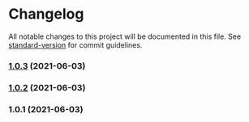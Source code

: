 # Changelog

All notable changes to this project will be documented in this file. See [standard-version](https://github.com/conventional-changelog/standard-version) for commit guidelines.

### [1.0.3](https://github.com/atomicwd/vexed/compare/v1.0.2...v1.0.3) (2021-06-03)

### [1.0.2](https://github.com/atomicwd/vexed/compare/v1.0.1...v1.0.2) (2021-06-03)

### 1.0.1 (2021-06-03)
